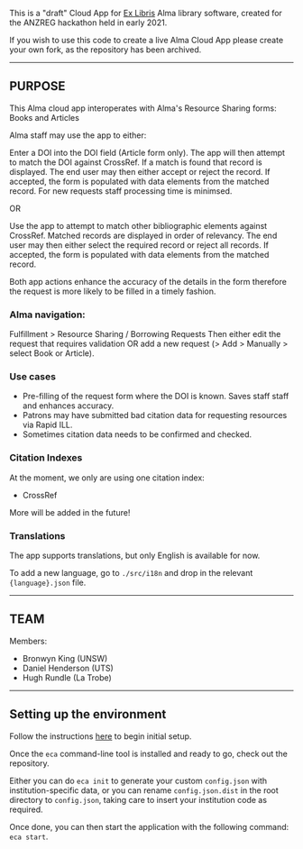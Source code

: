 This is a "draft" Cloud App for [Ex Libris](https://github.com/ExLibrisGroup) Alma library software, created for the ANZREG hackathon held in early 2021.

If you wish to use this code to create a live Alma Cloud App please create your own fork, as the repository has been archived.

---

## PURPOSE

This Alma cloud app interoperates with Alma's Resource Sharing forms: Books and Articles

Alma staff may use the app to either:

Enter a DOI into the DOI field (Article form only). The app will then attempt to match the DOI against CrossRef. If a match is found that record is displayed. The end user may then either accept or reject the record. If accepted, the form is populated with data elements from the matched record. For new requests staff processing time is minimsed.

OR

Use the app to attempt to match other bibliographic elements against CrossRef. Matched records are displayed in order of relevancy. The end user may then either select the required record or reject all records. If accepted, the form is populated with data elements from the matched record.

Both app actions enhance the accuracy of the details in the form therefore the request is more likely to be filled in a timely fashion.

### Alma navigation:

Fulfillment > Resource Sharing / Borrowing Requests
Then either edit the request that requires validation OR add a new request (> Add > Manually > select Book or Article).

### Use cases

* Pre-filling of the request form where the DOI is known.  Saves staff staff and enhances accuracy.
* Patrons may have submitted bad citation data for requesting resources via Rapid ILL.
* Sometimes citation data needs to be confirmed and checked.

### Citation Indexes

At the moment, we only are using one citation index:

* CrossRef

More will be added in the future!

### Translations
The app supports translations, but only English is available for now.

To add a new language, go to `./src/i18n` and drop in the relevant `{language}.json` file.

---

## TEAM

Members:

* Bronwyn King (UNSW)
* Daniel Henderson (UTS)
* Hugh Rundle (La Trobe)

---

## Setting up the environment

Follow the instructions [here](https://developers.exlibrisgroup.com/cloudapps/started/) to begin initial setup.

Once the `eca` command-line tool is installed and ready to go, check out the repository.

Either you can do `eca init` to generate your custom `config.json` with institution-specific data, or you can rename `config.json.dist` in the root directory to `config.json`, taking care to insert your institution code as required.

Once done, you can then start the application with the following command: `eca start`.
